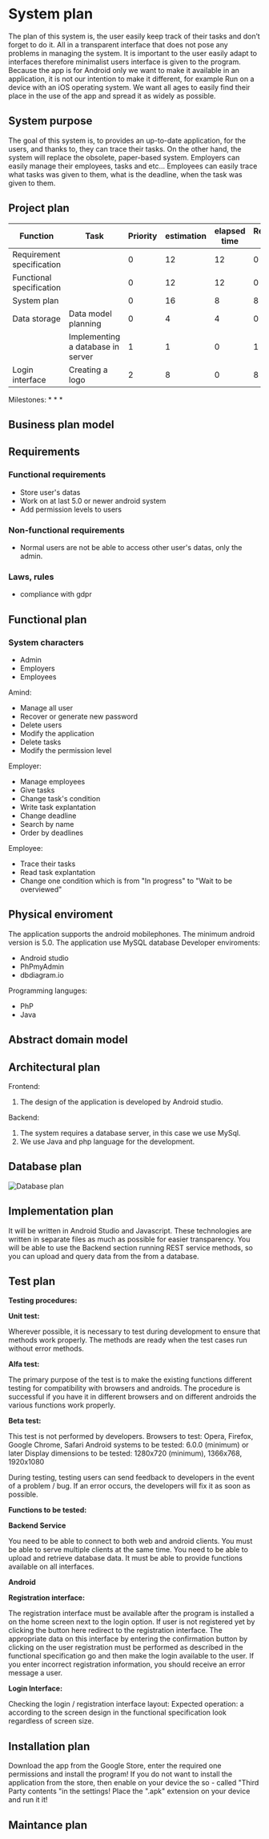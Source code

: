 # System plan
The plan of this system is, the user easily keep track of their tasks and don’t forget to do it.
All in a transparent interface that does not pose any problems in managing the system.
It is important to the user easily adapt to interfaces therefore minimalist users
interface is given to the program.
Because the app is for Android only
we want to make it available in an application, it is not our intention to make it different, for example
Run on a device with an iOS operating system.
We want all ages to easily find their place in the use of the app and spread it as widely as possible.

## System purpose
The goal of this system is, to provides an up-to-date application, for the users, and thanks to, they can trace their tasks.
On the other hand, the system will replace the obsolete, paper-based system.
Employers can easily manage their employees, tasks and etc...
Employees can easily trace what tasks was given to them, what is the deadline, when the task was given to them.




## Project plan
Function | Task | Priority | estimation | elapsed time | Remaining Time
------------ | ------------- | ------------ | ----------- | ----------- | -----------
Requirement specification |   | 0 | 12 | 12 | 0
Functional specification |   | 0 | 12 | 12 | 0
System plan |   | 0 | 16 | 8 | 8
Data storage | Data model planning | 0 | 4 | 4 | 0
|   | Implementing a database in server | 1 | 1 | 0 | 1
Login interface | Creating a logo | 2 | 8 | 0 | 8

Milestones: *
			*
			*

## Business plan model

## Requirements
### Functional requirements
* Store user's datas
* Work on at last 5.0 or newer android system
* Add permission levels to users

### Non-functional requirements
* Normal users are not be able to access other user's datas, only the admin.

### Laws, rules
* compliance with gdpr

## Functional plan
### System characters
* Admin
* Employers
* Employees

Amind:

* Manage all user
* Recover or generate new password
* Delete users
* Modify the application
* Delete tasks
* Modify the permission level
 
Employer:

* Manage employees
* Give tasks
* Change task's condition
* Write task explantation
* Change deadline
* Search by name
* Order by deadlines

Employee:

* Trace their tasks 
* Read task explantation
* Change one condition which is from "In progress" to "Wait to be overviewed"


## Physical enviroment
The application supports the android mobilephones. The minimum android version is 5.0.
The application use MySQL database
Developer enviroments: 
* Android studio
* PhPmyAdmin
* dbdiagram.io

Programming languges:
* PhP
* Java 
 
## Abstract domain model

## Architectural plan
Frontend:

1. The design of the application is developed by Android studio.

Backend:

1. The system requires a database server, in this case we use MySql.
2. We use Java and php language for the development.

## Database plan
![Database plan](https://github.com/Martonai/Project-Skidrow/blob/main/First%20Project/pictures/Database.PNG)

## Implementation plan
It will be written in Android Studio and Javascript.
These technologies are written in separate files as much as possible
for easier transparency.
You will be able to use the Backend section running
REST service methods, so you can upload and query data from the
from a database.


## Test plan
**Testing procedures:**

**Unit test:**

Wherever possible, it is necessary to test during development to ensure that
methods work properly. The
methods are ready when the test cases run without error
methods.

**Alfa test:**

The primary purpose of the test is to make the existing functions different
testing for compatibility with browsers and androids.
The procedure is successful if you have it in different browsers and on different androids
the various functions work properly.

**Beta test:**

This test is not performed by developers.
Browsers to test: Opera, Firefox, Google Chrome, Safari
Android systems to be tested: 6.0.0 (minimum) or later
Display dimensions to be tested: 1280x720 (minimum), 1366x768, 1920x1080

During testing, testing users can send feedback to
developers in the event of a problem / bug.
If an error occurs, the developers will fix it as soon as possible.

**Functions to be tested:**

**Backend Service**

You need to be able to connect to both web and android clients.
You must be able to serve multiple clients at the same time.
You need to be able to upload and retrieve database data.
It must be able to provide functions available on all interfaces.

**Android**

**Registration interface:**

The registration interface must be available after the program is installed a
on the home screen next to the login option. If
user is not registered yet by clicking the button here
redirect to the registration interface. The appropriate data on this interface
by entering the confirmation button by clicking on the user
registration must be performed as described in the functional specification
go and then make the login available to the user.
If you enter incorrect registration information, you should receive an error message a
user.

**Login Interface:**

Checking the login / registration interface layout: Expected operation: a
according to the screen design in the functional specification
look regardless of screen size.

## Installation plan
Download the app from the Google Store, enter the required one
permissions and install the program!
If you do not want to install the application from the store, then
enable on your device the so - called "Third Party
contents "in the settings!
Place the ".apk" extension on your device and run it
it!


## Maintance plan